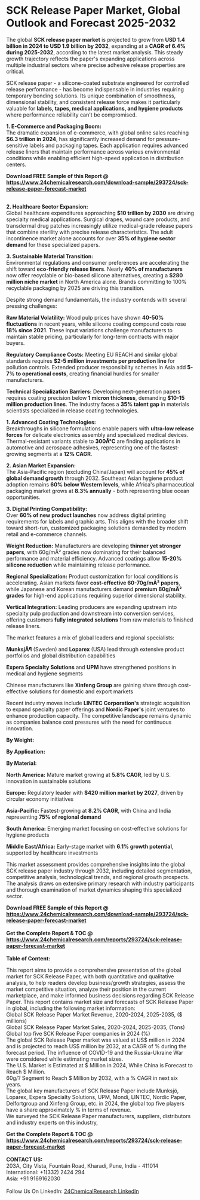 <h1>SCK Release Paper Market, Global Outlook and Forecast 2025-2032</h1><p>The global <strong>SCK release paper market</strong> is projected to grow from <strong>USD 1.4 billion in 2024 to USD 1.9 billion by 2032</strong>, expanding at a <strong>CAGR of 6.4% during 2025-2032</strong>, according to the latest market analysis. This steady growth trajectory reflects the paper's expanding applications across multiple industrial sectors where precise adhesive release properties are critical.</p><p>SCK release paper - a silicone-coated substrate engineered for controlled release performance - has become indispensable in industries requiring temporary bonding solutions. Its unique combination of smoothness, dimensional stability, and consistent release force makes it particularly valuable for <strong>labels, tapes, medical applications, and hygiene products</strong> where performance reliability can't be compromised.</p><p><strong>1. E-Commerce and Packaging Boom:</strong><br>
The dramatic expansion of e-commerce, with global online sales reaching <strong>$6.3 trillion in 2024</strong>, has significantly increased demand for pressure-sensitive labels and packaging tapes. Each application requires advanced release liners that maintain performance across various environmental conditions while enabling efficient high-speed application in distribution centers.</p><div><b>Download FREE Sample of this Report @ 
            <a href="https://www.24chemicalresearch.com/download-sample/293724/sck-release-paper-forecast-market">
            https://www.24chemicalresearch.com/download-sample/293724/sck-release-paper-forecast-market</a></b></div><br><p><strong>2. Healthcare Sector Expansion:</strong><br>
Global healthcare expenditures approaching <strong>$10 trillion by 2030</strong> are driving specialty medical applications. Surgical drapes, wound care products, and transdermal drug patches increasingly utilize medical-grade release papers that combine sterility with precise release characteristics. The adult incontinence market alone accounts for over <strong>35% of hygiene sector demand</strong> for these specialized papers.</p><p><strong>3. Sustainable Material Transition:</strong><br>
Environmental regulations and consumer preferences are accelerating the shift toward <strong>eco-friendly release liners</strong>. Nearly <strong>40% of manufacturers</strong> now offer recyclable or bio-based silicone alternatives, creating a <strong>$280 million niche market</strong> in North America alone. Brands committing to 100% recyclable packaging by 2025 are driving this transition.</p><p>Despite strong demand fundamentals, the industry contends with several pressing challenges:</p><p><strong>Raw Material Volatility:</strong> Wood pulp prices have shown <strong>40-50% fluctuations</strong> in recent years, while silicone coating compound costs rose <strong>18% since 2021</strong>. These input variations challenge manufacturers to maintain stable pricing, particularly for long-term contracts with major buyers.</p><p><strong>Regulatory Compliance Costs:</strong> Meeting EU REACH and similar global standards requires <strong>$2-5 million investments per production line</strong> for pollution controls. Extended producer responsibility schemes in Asia add <strong>5-7% to operational costs</strong>, creating financial hurdles for smaller manufacturers.</p><p><strong>Technical Specialization Barriers:</strong> Developing next-generation papers requires coating precision below <strong>1 micron thickness</strong>, demanding <strong>$10-15 million production lines</strong>. The industry faces a <strong>35% talent gap</strong> in materials scientists specialized in release coating technologies.</p><p><strong>1. Advanced Coating Technologies:</strong><br>
Breakthroughs in silicone formulations enable papers with <strong>ultra-low release forces</strong> for delicate electronics assembly and specialized medical devices. Thermal-resistant variants stable to <strong>300Â°C</strong> are finding applications in automotive and aerospace adhesives, representing one of the fastest-growing segments at a <strong>12% CAGR</strong>.</p><p><strong>2. Asian Market Expansion:</strong><br>
The Asia-Pacific region (excluding China/Japan) will account for <strong>45% of global demand growth</strong> through 2032. Southeast Asian hygiene product adoption remains <strong>60% below Western levels</strong>, while Africa's pharmaceutical packaging market grows at <strong>8.3% annually</strong> - both representing blue ocean opportunities.</p><p><strong>3. Digital Printing Compatibility:</strong><br>
Over <strong>60% of new product launches</strong> now address digital printing requirements for labels and graphic arts. This aligns with the broader shift toward short-run, customized packaging solutions demanded by modern retail and e-commerce channels.</p><p><strong>Weight Reduction:</strong> Manufacturers are developing <strong>thinner yet stronger papers</strong>, with 60g/mÂ² grades now dominating for their balanced performance and material efficiency. Advanced coatings allow <strong>15-20% silicone reduction</strong> while maintaining release performance.</p><p><strong>Regional Specialization:</strong> Product customization for local conditions is accelerating. Asian markets favor <strong>cost-effective 60-70g/mÂ² papers</strong>, while Japanese and Korean manufacturers demand <strong>premium 80g/mÂ² grades</strong> for high-end applications requiring superior dimensional stability.</p><p><strong>Vertical Integration:</strong> Leading producers are expanding upstream into specialty pulp production and downstream into conversion services, offering customers <strong>fully integrated solutions</strong> from raw materials to finished release liners.</p><p>The market features a mix of global leaders and regional specialists:</p><p><strong>MunksjÃ¶</strong> (Sweden) and <strong>Loparex</strong> (USA) lead through extensive product portfolios and global distribution capabilities</p><p><strong>Expera Specialty Solutions</strong> and <strong>UPM</strong> have strengthened positions in medical and hygiene segments</p><p>Chinese manufacturers like <strong>Xinfeng Group</strong> are gaining share through cost-effective solutions for domestic and export markets</p><p>Recent industry moves include <strong>LINTEC Corporation's</strong> strategic acquisition to expand specialty paper offerings and <strong>Nordic Paper's</strong> joint ventures to enhance production capacity. The competitive landscape remains dynamic as companies balance cost pressures with the need for continuous innovation.</p><p><strong>By Weight:</strong></p><p><strong>By Application:</strong></p><p><strong>By Material:</strong></p><p><strong>North America:</strong> Mature market growing at <strong>5.8% CAGR</strong>, led by U.S. innovation in sustainable solutions</p><p><strong>Europe:</strong> Regulatory leader with <strong>$420 million market by 2027</strong>, driven by circular economy initiatives</p><p><strong>Asia-Pacific:</strong> Fastest-growing at <strong>8.2% CAGR</strong>, with China and India representing <strong>75% of regional demand</strong></p><p><strong>South America:</strong> Emerging market focusing on cost-effective solutions for hygiene products</p><p><strong>Middle East/Africa:</strong> Early-stage market with <strong>6.1% growth potential</strong>, supported by healthcare investments</p><p>This market assessment provides comprehensive insights into the global SCK release paper industry through 2032, including detailed segmentation, competitive analysis, technological trends, and regional growth prospects. The analysis draws on extensive primary research with industry participants and thorough examination of market dynamics shaping this specialized sector.</p><div><b>Download FREE Sample of this Report @ 
            <a href="https://www.24chemicalresearch.com/download-sample/293724/sck-release-paper-forecast-market">
            https://www.24chemicalresearch.com/download-sample/293724/sck-release-paper-forecast-market</a></b></div><br><div><b>Get the Complete Report & TOC @ 
            <a href="https://www.24chemicalresearch.com/reports/293724/sck-release-paper-forecast-market">
            https://www.24chemicalresearch.com/reports/293724/sck-release-paper-forecast-market</a></b></div><br>
            <b>Table of Content:</b><p>This report aims to provide a comprehensive presentation of the global market for SCK Release Paper, with both quantitative and qualitative analysis, to help readers develop business/growth strategies, assess the market competitive situation, analyze their position in the current marketplace, and make informed business decisions regarding SCK Release Paper. This report contains market size and forecasts of SCK Release Paper in global, including the following market information:<br />
Global SCK Release Paper Market Revenue, 2020-2024, 2025-2035, ($ millions)<br />
Global SCK Release Paper Market Sales, 2020-2024, 2025-2035, (Tons)<br />
Global top five SCK Release Paper companies in 2024 (%)<br />
The global SCK Release Paper market was valued at US$ million in 2024 and is projected to reach US$ million by 2032, at a CAGR of % during the forecast period. The influence of COVID-19 and the Russia-Ukraine War were considered while estimating market sizes.<br />
The U.S. Market is Estimated at $ Million in 2024, While China is Forecast to Reach $ Million.<br />
60g/? Segment to Reach $ Million by 2032, with a % CAGR in next six years.<br />
The global key manufacturers of SCK Release Paper include Munksj&ouml;, Loparex, Expera Specialty Solutions, UPM, Mondi, LINTEC, Nordic Paper, Delfortgroup and Xinfeng Group, etc. in 2024, the global top five players have a share approximately % in terms of revenue.<br />
We surveyed the SCK Release Paper manufacturers, suppliers, distributors and industry experts on this industry, </p><div><b>Get the Complete Report & TOC @ 
            <a href="https://www.24chemicalresearch.com/reports/293724/sck-release-paper-forecast-market">
            https://www.24chemicalresearch.com/reports/293724/sck-release-paper-forecast-market</a></b></div><br><b>CONTACT US:</b><br>
            203A, City Vista, Fountain Road, Kharadi, Pune, India - 411014<br>
            International: +1(332) 2424 294<br>
            Asia: +91 9169162030 <br><br>
            Follow Us On LinkedIn: <a href="https://www.linkedin.com/company/24chemicalresearch/">24ChemicalResearch LinkedIn</a>